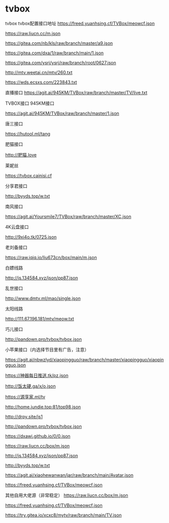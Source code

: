 # tvbox
tvbox
tvbox配置接口地址
https://freed.yuanhsing.cf/TVBox/meowcf.json

https://raw.liucn.cc/m.json

https://gitea.com/nb/kls/raw/branch/master/a9.json

https://gitea.com/dxa/1/raw/branch/main/1.json

https://gitea.com/ysrj/ysrj/raw/branch/root/0627.json

http://mtv.weetai.cn/mtv/260.txt

https://wds.ecsxs.com/223843.txt

直播接口
https://agit.ai/945KM/TVBox/raw/branch/master/TV/live.txt

TVBOX接口
945KM接口

https://agit.ai/945KM/TVBox/raw/branch/master/1.json

唐三接口

https://hutool.ml/tang

肥猫接口

http://肥猫.love

莱妮丝

https://tvbox.cainisi.cf

分享君接口

http://byyds.top/w.txt

南风接口

https://agit.ai/Yoursmile7/TVBox/raw/branch/master/XC.json

4K云盘接口

http://9xi4o.tk/0725.json

老刘备接口

https://raw.iqiq.io/liu673cn/box/main/m.json

白嫖线路

http://js.134584.xyz/json/pp87.json

乱世接口

http://www.dmtv.ml/mao/single.json

太阳线路

http://111.67.196.181/mtv/meow.txt

巧儿接口

http://pandown.pro/tvbox/tvbox.json

小苹果接口（内选择节目里有广告，注意）

https://agit.ai/nbwzlyd/xiaopingguo/raw/branch/master/xiaopingguo/xiaopingguo.json

https://神器每日推送.tk/pz.json

http://饭太硬.ga/x/o.json

https://源享家.ml/tv

http://home.jundie.top:81/top98.json

http://drpy.site/js1

http://pandown.pro/tvbox/tvbox.json

https://dxawi.github.io/0/0.json

https://raw.liucn.cc/box/m.json

http://js.134584.xyz/json/pp87.json

http://byyds.top/w.txt

https://agit.ai/xiaohewanwan/jar/raw/branch/main/Avatar.json

https://freed.yuanhsing.cf/TVBox/meowcf.json

其他自用大佬源（非常稳定）
https://raw.liucn.cc/box/m.json

https://freed.yuanhsing.cf/TVBox/meowcf.json

https://try.gitea.io/xcxc8/mytv/raw/branch/main/TV.json

